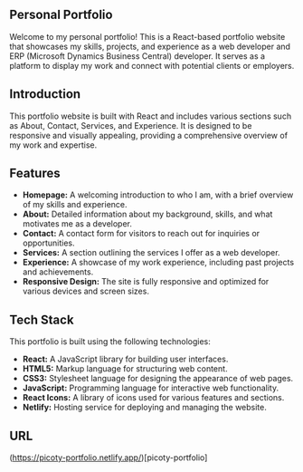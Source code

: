 ## Personal Portfolio
Welcome to my personal portfolio! This is a React-based portfolio website that showcases my skills, projects, and experience as a web developer and ERP (Microsoft Dynamics Business Central) developer. It serves as a platform to display my work and connect with potential clients or employers.

## Introduction
This portfolio website is built with React and includes various sections such as About, Contact, Services, and Experience. It is designed to be responsive and visually appealing, providing a comprehensive overview of my work and expertise.

## Features
* **Homepage:** A welcoming introduction to who I am, with a brief overview of my skills and experience.
* **About:** Detailed information about my background, skills, and what motivates me as a developer.
* **Contact:** A contact form for visitors to reach out for inquiries or opportunities.
* **Services:** A section outlining the services I offer as a web developer.
* **Experience:** A showcase of my work experience, including past projects and achievements.
* **Responsive Design:** The site is fully responsive and optimized for various devices and screen sizes.

## Tech Stack
This portfolio is built using the following technologies:
* **React:** A JavaScript library for building user interfaces.
* **HTML5:** Markup language for structuring web content.
* **CSS3:** Stylesheet language for designing the appearance of web pages.
* **JavaScript:** Programming language for interactive web functionality.
* **React Icons:** A library of icons used for various features and sections.
* **Netlify:** Hosting service for deploying and managing the website.

## URL
(https://picoty-portfolio.netlify.app/)[picoty-portfolio]